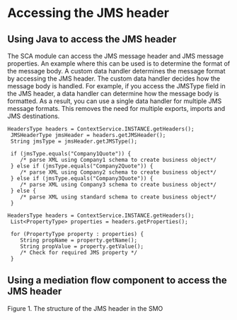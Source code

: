 <!-- image -->

# Accessing the JMS header

## Using Java to access the JMS header

The SCA module can access the JMS message header and JMS message properties. An example where
this can be used is to determine the format of the message body. A custom data handler determines
the message format by accessing the JMS header. The custom data handler decides how the message body
is handled. For example, if you access the JMSType field in the JMS header, a
data handler can determine how the message body is formatted. As a result, you can use a single data
handler for multiple JMS message formats. This removes the need for multiple exports, imports and
JMS destinations.

```
HeadersType headers = ContextService.INSTANCE.getHeaders();
 JMSHeaderType jmsHeader = headers.getJMSHeader();
 String jmsType = jmsHeader.getJMSType();
 
 if (jmsType.equals("Company1Quote")) {
 	/* parse XML using Company1 schema to create business object*/
 } else if (jmsType.equals("Company2Quote")) {
 	/* parse XML using Company2 schema to create business object*/
 } else if (jmsType.equals("Company3Quote")) {
 	/* parse XML using Company3 schema to create business object*/
 } else {
 	/* parse XML using standard schema to create business object*/
 }
```

```
HeadersType headers = ContextService.INSTANCE.getHeaders();
 List<PropertyType> properties = headers.getProperties();

 for (PropertyType property : properties) {  	
	String propName = property.getName();  	
	String propValue = property.getValue();  	
	/* Check for required JMS property */  
 }
```

## Using a mediation flow component to access the JMS header

Figure 1. The structure of the JMS header in the SMO

<!-- image -->
